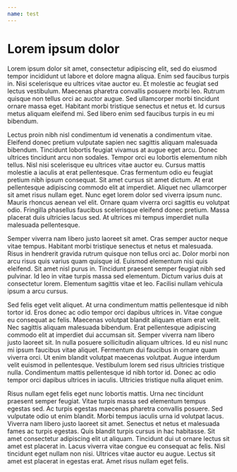 ```yaml
---
name: test
---
```


# Lorem ipsum dolor

Lorem ipsum dolor sit amet, consectetur adipiscing elit, sed do eiusmod tempor incididunt ut labore et dolore magna aliqua. Enim sed faucibus turpis in. Nisi scelerisque eu ultrices vitae auctor eu. Et molestie ac feugiat sed lectus vestibulum. Maecenas pharetra convallis posuere morbi leo. Rutrum quisque non tellus orci ac auctor augue. Sed ullamcorper morbi tincidunt ornare massa eget. Habitant morbi tristique senectus et netus et. Id cursus metus aliquam eleifend mi. Sed libero enim sed faucibus turpis in eu mi bibendum.

Lectus proin nibh nisl condimentum id venenatis a condimentum vitae. Eleifend donec pretium vulputate sapien nec sagittis aliquam malesuada bibendum. Tincidunt lobortis feugiat vivamus at augue eget arcu. Donec ultrices tincidunt arcu non sodales. Tempor orci eu lobortis elementum nibh tellus. Nisl nisi scelerisque eu ultrices vitae auctor eu. Cursus mattis molestie a iaculis at erat pellentesque. Cras fermentum odio eu feugiat pretium nibh ipsum consequat. Sit amet cursus sit amet dictum. At erat pellentesque adipiscing commodo elit at imperdiet. Aliquet nec ullamcorper sit amet risus nullam eget. Nunc eget lorem dolor sed viverra ipsum nunc. Mauris rhoncus aenean vel elit. Ornare quam viverra orci sagittis eu volutpat odio. Fringilla phasellus faucibus scelerisque eleifend donec pretium. Massa placerat duis ultricies lacus sed. At ultrices mi tempus imperdiet nulla malesuada pellentesque.

Semper viverra nam libero justo laoreet sit amet. Cras semper auctor neque vitae tempus. Habitant morbi tristique senectus et netus et malesuada. Risus in hendrerit gravida rutrum quisque non tellus orci ac. Dolor morbi non arcu risus quis varius quam quisque id. Euismod elementum nisi quis eleifend. Sit amet nisl purus in. Tincidunt praesent semper feugiat nibh sed pulvinar. Id leo in vitae turpis massa sed elementum. Dictum varius duis at consectetur lorem. Elementum sagittis vitae et leo. Facilisi nullam vehicula ipsum a arcu cursus.

Sed felis eget velit aliquet. At urna condimentum mattis pellentesque id nibh tortor id. Eros donec ac odio tempor orci dapibus ultrices in. Vitae congue eu consequat ac felis. Maecenas volutpat blandit aliquam etiam erat velit. Nec sagittis aliquam malesuada bibendum. Erat pellentesque adipiscing commodo elit at imperdiet dui accumsan sit. Semper viverra nam libero justo laoreet sit. In nulla posuere sollicitudin aliquam ultrices. Id eu nisl nunc mi ipsum faucibus vitae aliquet. Fermentum dui faucibus in ornare quam viverra orci. Ut enim blandit volutpat maecenas volutpat. Augue interdum velit euismod in pellentesque. Vestibulum lorem sed risus ultricies tristique nulla. Condimentum mattis pellentesque id nibh tortor id. Donec ac odio tempor orci dapibus ultrices in iaculis. Ultricies tristique nulla aliquet enim.

Risus nullam eget felis eget nunc lobortis mattis. Urna nec tincidunt praesent semper feugiat. Vitae turpis massa sed elementum tempus egestas sed. Ac turpis egestas maecenas pharetra convallis posuere. Sed vulputate odio ut enim blandit. Morbi tempus iaculis urna id volutpat lacus. Viverra nam libero justo laoreet sit amet. Senectus et netus et malesuada fames ac turpis egestas. Quis blandit turpis cursus in hac habitasse. Sit amet consectetur adipiscing elit ut aliquam. Tincidunt dui ut ornare lectus sit amet est placerat in. Lacus viverra vitae congue eu consequat ac felis. Nisl tincidunt eget nullam non nisi. Ultrices vitae auctor eu augue. Lectus sit amet est placerat in egestas erat. Amet risus nullam eget felis.